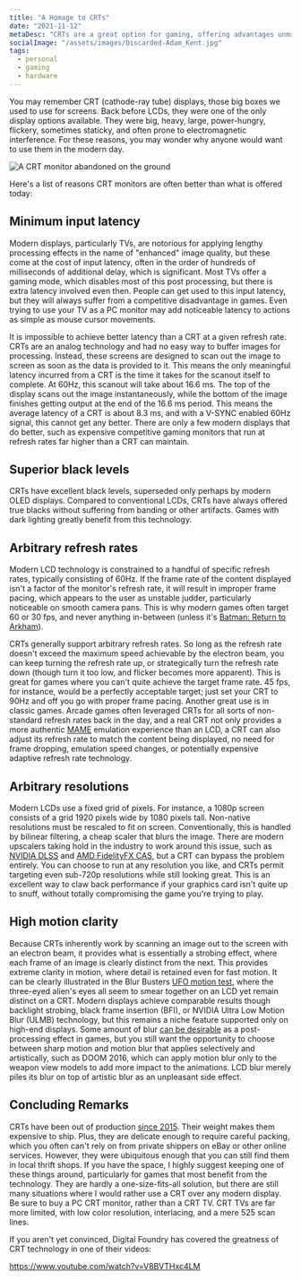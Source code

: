 ```yaml
---
title: "A Homage to CRTs"
date: "2021-11-12"
metaDesc: "CRTs are a great option for gaming, offering advantages unmatched even by modern flat panels."
socialImage: "/assets/images/Discarded-Adam_Kent.jpg"
tags:
  - personal
  - gaming
  - hardware
---
```


You may remember CRT (cathode-ray tube) displays, those big boxes we used to use for screens. Back before LCDs, they were one of the only display options available. They were big, heavy, large, power-hungry, flickery, sometimes staticky, and often prone to electromagnetic interference. For these reasons, you may wonder why anyone would want to use them in the modern day.

![A CRT monitor abandoned on the ground](/assets/images/Discarded-Adam_Kent.jpg "Photo by Adam Kent on Flickr.")


Here's a list of reasons CRT monitors are often better than what is offered today:

## Minimum input latency
Modern displays, particularly TVs, are notorious for applying lengthy processing effects in the name of "enhanced" image quality, but these come at the cost of input latency, often in the order of hundreds of milliseconds of additional delay, which is significant. Most TVs offer a gaming mode, which disables most of this post processing, but there is extra latency involved even then. People can get used to this input latency, but they will always suffer from a competitive disadvantage in games. Even trying to use your TV as a PC monitor may add noticeable latency to actions as simple as mouse cursor movements.

It is impossible to achieve better latency than a CRT at a given refresh rate. CRTs are an analog technology and had no easy way to buffer images for processing. Instead, these screens are designed to scan out the image to screen as soon as the data is provided to it. This means the only meaningful latency incurred from a CRT is the time it takes for the scanout itself to complete. At 60Hz, this scanout will take about 16.6 ms. The top of the display scans out the image instantaneously, while the bottom of the image finishes getting output at the end of the 16.6 ms period. This means the average latency of a CRT is about 8.3 ms, and with a V-SYNC enabled 60Hz signal, this cannot get any better. There are only a few modern displays that do better, such as expensive competitive gaming monitors that run at refresh rates far higher than a CRT can maintain. 

## Superior black levels
CRTs have excellent black levels, superseded only perhaps by modern OLED displays. Compared to conventional LCDs, CRTs have always offered true blacks without suffering from banding or other artifacts. Games with dark lighting greatly benefit from this technology.

## Arbitrary refresh rates
Modern LCD technology is constrained to a handful of specific refresh rates, typically consisting of 60Hz. If the frame rate of the content displayed isn't a factor of the monitor's refresh rate, it will result in improper frame pacing, which appears to the user as unstable judder, particularly noticeable on smooth camera pans. This is why modern games often target 60 or 30 fps, and never anything in-between (unless it's [Batman: Return to Arkham](https://youtu.be/xIy0Sb0SvIw?t=245)). 

CRTs generally support arbitrary refresh rates. So long as the refresh rate doesn't exceed the maximum speed achievable by the electron beam, you can keep turning the refresh rate up, or strategically turn the refresh rate down (though turn it too low, and flicker becomes more apparent). This is great for games where you can't quite achieve the target frame rate. 45 fps, for instance, would be a perfectly acceptable target; just set your CRT to 90Hz and off you go with proper frame pacing. Another great use is in classic games. Arcade games often leveraged CRTs for all sorts of non-standard refresh rates back in the day, and a real CRT not only provides a more authentic [MAME](https://www.mamedev.org/) emulation experience than an LCD, a CRT can also adjust its refresh rate to match the content being displayed, no need for frame dropping, emulation speed changes, or potentially expensive adaptive refresh rate technology. 

## Arbitrary resolutions
Modern LCDs use a fixed grid of pixels. For instance, a 1080p screen consists of a grid 1920 pixels wide by 1080 pixels tall. Non-native resolutions must be rescaled to fit on screen. Conventionally, this is handled by bilinear filtering, a cheap scaler that blurs the image. There are modern upscalers taking hold in the industry to work around this issue, such as [NVIDIA DLSS](https://www.nvidia.com/en-us/geforce/technologies/dlss/) and [AMD FidelityFX CAS](https://gpuopen.com/fidelityfx-cas/), but a CRT can bypass the problem entirely. You can choose to run at any resolution you like, and CRTs permit targeting even sub-720p resolutions while still looking great. This is an excellent way to claw back performance if your graphics card isn't quite up to snuff, without totally compromising the game you're trying to play. 

## High motion clarity
Because CRTs inherently work by scanning an image out to the screen with an electron beam, it provides what is essentially a strobing effect, where each frame of an image is clearly distinct from the next. This provides extreme clarity in motion, where detail is retained even for fast motion. It can be clearly illustrated in the Blur Busters [UFO motion test](https://www.testufo.com/), where the three-eyed alien's eyes all seem to smear together on an LCD yet remain distinct on a CRT. Modern displays achieve comparable results though backlight strobing, black frame insertion (BFI), or NVIDIA Ultra Low Motion Blur (ULMB) technology, but this remains a niche feature supported only on high-end displays. Some amount of blur [can be desirable](https://youtu.be/VXIrSTMgJ9s) as a post-processing effect in games, but you still want the opportunity to choose between sharp motion and motion blur that applies selectively and artistically, such as DOOM 2016, which can apply motion blur only to the weapon view models to add more impact to the animations. LCD blur merely piles its blur on top of artistic blur as an unpleasant side effect.

## Concluding Remarks
CRTs have been out of production [since 2015](https://www.npr.org/sections/alltechconsidered/2016/08/15/489629491/saying-goodbye-to-old-technology-and-a-legendary-nyc-repair-shop). Their weight makes them expensive to ship. Plus, they are delicate enough to require careful packing, which you often can't rely on from private shippers on eBay or other online services. However, they were ubiquitous enough that you can still find them in local thrift shops. If you have the space, I highly suggest keeping one of these things around, particularly for games that most benefit from the technology. They are hardly a one-size-fits-all solution, but there are still many situations where I would rather use a CRT over any modern display. Be sure to buy a PC CRT monitor, rather than a CRT TV. CRT TVs are far more limited, with low color resolution, interlacing, and a mere 525 scan lines.

If you aren't yet convinced, Digital Foundry has covered the greatness of CRT technology in one of their videos:

https://www.youtube.com/watch?v=V8BVTHxc4LM